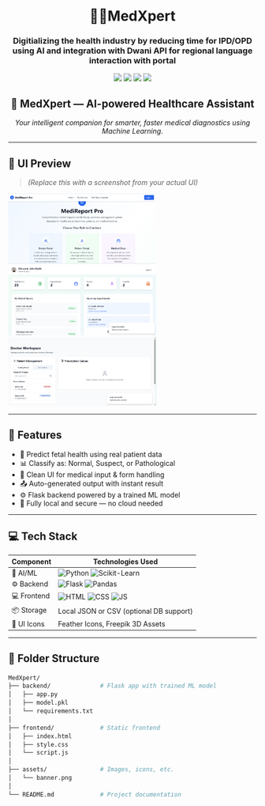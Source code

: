 <h1 align="center">🧑‍⚕️MedXpert
</h1>
<h3 align="center">Digitializing the health industry by reducing time for IPD/OPD using AI and integration with Dwani API for regional language interaction with portal</h3>

<p align="center">
  <img src="https://img.shields.io/github/stars/Shank-devBytes001/MedXpert?style=for-the-badge" />
  <img src="https://img.shields.io/github/issues/Shank-devBytes001/MedXpert?style=for-the-badge" />
  <img src="https://img.shields.io/github/issues-closed/Shank-devBytes001/MedXpert?color=brightgreen&style=for-the-badge" />
  <img src="https://img.shields.io/github/forks/Shank-devBytes001/MedXpert?style=for-the-badge" />
</p>

<h2 align="center">🧠 MedXpert — AI-powered Healthcare Assistant</h2>
<p align="center"><i>Your intelligent companion for smarter, faster medical diagnostics using Machine Learning.</i></p>

---

## 📸 UI Preview

> *(Replace this with a screenshot from your actual UI)*  
<img src="1.png" width="300" alt="3D doctor" />
<img src="2.png" width="300" alt="3D doctor" />
<img src="3.png" width="300" alt="3D doctor" />

---

## 🚀 Features

- 🧬 Predict fetal health using real patient data
- 📊 Classify as: Normal, Suspect, or Pathological
- 📂 Clean UI for medical input & form handling
- 📤 Auto-generated output with instant result
- ⚙️ Flask backend powered by a trained ML model
- 🔐 Fully local and secure — no cloud needed

---

## 💻 Tech Stack

| Component   | Technologies Used                                  |
|------------|-----------------------------------------------------|
| 🧠 AI/ML     | ![Python](https://img.shields.io/badge/Python-3670A0?style=flat&logo=python&logoColor=white) ![Scikit-Learn](https://img.shields.io/badge/Scikit--Learn-F7931E?style=flat&logo=scikitlearn&logoColor=white) |
| ⚙️ Backend  | ![Flask](https://img.shields.io/badge/Flask-000000?style=flat&logo=flask&logoColor=white) ![Pandas](https://img.shields.io/badge/Pandas-150458?style=flat&logo=pandas&logoColor=white) |
| 💻 Frontend | ![HTML](https://img.shields.io/badge/HTML-E34F26?style=flat&logo=html5&logoColor=white) ![CSS](https://img.shields.io/badge/CSS-1572B6?style=flat&logo=css3&logoColor=white) ![JS](https://img.shields.io/badge/JavaScript-F7DF1E?style=flat&logo=javascript&logoColor=black) |
| 📦 Storage  | Local JSON or CSV (optional DB support)            |
| 🎨 UI Icons | Feather Icons, Freepik 3D Assets                   |

---

## 📁 Folder Structure

```bash
MedXpert/
├── backend/              # Flask app with trained ML model
│   ├── app.py
│   ├── model.pkl
│   └── requirements.txt
│
├── frontend/             # Static frontend
│   ├── index.html
│   ├── style.css
│   └── script.js
│
├── assets/               # Images, icons, etc.
│   └── banner.png
│
└── README.md             # Project documentation
